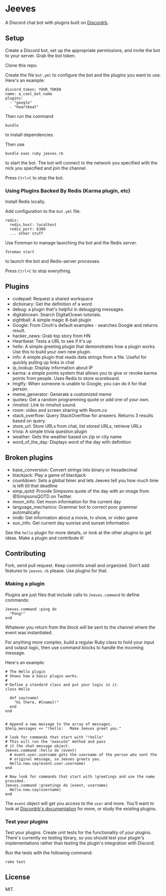 # Jeeves

A Discord chat bot with plugins built on [Discordrb](https://github.com/shardlab/discordrb).

## Setup

Create a Discord bot, set up the appropriate permissions, and invite the bot to your server. Grab the bot token.

Clone this repo.

Create the file `bot.yml` to configure the bot and the plugins you want to use.
Here's an example:

~~~
discord_token: YOUR_TOKEN
name: a_cool_bot_name
plugins:
  - "google"
  - "heartbeat"
~~~

Then run the command

`bundle`

to install dependencies.

Then use

```
bundle exec ruby jeeves.rb
```

to start the bot. The bot will connect to the network you specified with the nick you
specified and join the channel.

Press `Ctrl+C` to stop the bot.

### Using Plugins Backed By Redis (Karma plugin, etc)

Install Redis locally.

Add configuration to the `bot.yml` file.

```
redis:
  redis_host: localhost
  redis_port: 6380
  ... other stuff
```

Use Foreman to manage launching the bot and the Redis server.

```
foreman start
```

to launch the bot and Redis-server processes.

Press `Ctrl+C` to stop everything.

## Plugins

* codepad: Request a shared workspace
* dictionary: Get the definition of a word
* debug: a plugin that's helpful in debugging messages.
* digitalocean: Search DigitalOcean tutorials.
* eightball: A simple magic 8-ball plugin
* Google: From Cinch's default examples - searches Google and returns result.
* hacker_news: Grab top story from HN
* Heartbeat:  Tests a URL to see if it's up
* hello:  A simple greeting plugin that demonstrates how a plugin works. Use
this to build your own new plugin.
* info: A simple plugin that reads data strings from a file. Useful for quickly pulling up links in chat
* ip_lookup: Display information about IP
* karma: a simple points system that allows you to give or revoke karma points from people. Uses Redis to store scoreboard.
* lmgtfy: When someone is unable to Google, you can do it for that person.
* meme_generator: Generate a customized meme
* quotes: Get a random programming quote or add one of your own.
* rimshot: Link to rimshot sound.
* room: video and screen sharing with Room.co
* stack_overflow: Query StackOverflow for answers. Returns 3 results based on query.
* store_url: Store URLs from chat, list stored URLs, retrieve URLs
* trivia: A simple trivia question plugin
* weather: Gets the weather based on zip or city name
* word_of_the_day: Displays word of the day with definition

## Broken plugins
* base_conversion: Convert strings into binary or hexadecimal
* blackjack: Play a game of blackjack
* countdown: Sets a global timer and lets Jeeves tell you how much time is left till that deadline
* simp_qotd: Provide Simpsons quote of the day with an image from @SimpsonsQOTD on Twitter.
* moon_info: Get moon information for the current day
* language_mechanics: Grammar bot to correct poor grammar automatically
* imdb: Get information about a movie, tv show, or video game
* sun_info: Get current day sunrise and sunset information


See the `hello` plugin for more details, or look at the other plugins to get ideas.
Make a plugin and contribute it!

## Contributing

Fork, send pull request. Keep commits small and organized. Don't add features
to `jeeves.rb` please. Use plugins for that.

### Making a plugin

Plugins are just files that include calls to `Jeeves.command` to define commands:


```
Jeeves.command :ping do
  "Pong!"
end
```

Whatever you return from the block will be sent to the channel where the event was instantiated. 

For anything more complex, build a regular Ruby class to hold your input and output logic, then use command blocks to
handle the incoming message. 

Here's an example:

```
# The Hello plugin
# Shows how a basic plugin works.
#
# Define a standard class and put your logic in it.
class Hello

  def say(name)
    "Hi there, #{name}!"
  end
end


# Append a new message to the array of messages.
$help_messages << "!hello:   Make Jeeves greet you."

# look for commands that start with "!hello"
# This will run the "execute" method and pass
# it the chat message object.
Jeeves.command :hello do |event|
  # event.user.username gets the username of the person who sent the
  # original message, so Jeeves greets you.
  Hello.new.say(event.user.username)
end

# Now look for commands that start with !greetings and use the name provided.
Jeeves.command :greetings do |event, username|
  Hello.new.say(username)
end
```

The `event` object will get you access to the `user` and more. You'll want to look at [Discordrb's documentation](https://drb.shardlab.dev/v3.4.0/) for more, or study the existing plugins.


### Test your plugins

Test your plugins. Create unit tests for the functionality of your plugins. There's currently no testing library, so you should test your plugin's implementations rather than testing the plugin's integration with Discord.

Run the tests with the following command:

```
rake test
```




## License
MIT.


